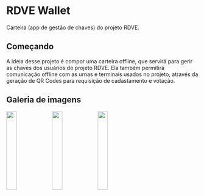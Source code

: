 # RDVE Wallet

Carteira (app de gestão de chaves) do projeto RDVE. 

## Começando

A ideia desse projeto é compor uma carteira offline, que servirá para gerir as chaves dos usuários do projeto RDVE. 
Ela também permitirá comunicação offline com as urnas e terminais usados no projeto, através da geração de QR Codes para requisição de cadastamento e votação. 

## Galeria de imagens
<img src="https://user-images.githubusercontent.com/17151666/103323145-3eec1400-4a20-11eb-8298-bba48007f8d2.png" width="23%"></img> <img src="https://user-images.githubusercontent.com/17151666/103323146-3f84aa80-4a20-11eb-9b4d-dc03e1c7265d.png" width="23%"></img> <img src="https://user-images.githubusercontent.com/17151666/103323147-401d4100-4a20-11eb-86cf-3870ab85f68f.png" width="23%"></img> 